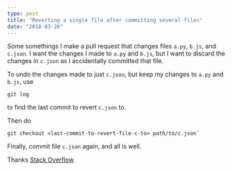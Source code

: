 ```yaml
---
type: post
title: "Reverting a single file after committing several files"
date: "2018-03-26"
---
```


Some somethings I make a pull request that changes files `a.py`, `b.js`, and `c.json`.
I want the changes I made to `a.py` and `b.js`, but I want to discard the changes in `c.json` 
as I accidentally committed that file.

To undo the changes made to just `c.json`, but keep my changes to `a.py` and `b.js`, use 
```
git log
```

to find the last commit to revert `c.json` to.

Then do 
```
git checkout <last-commit-to-revert-file-c-to> path/to/c.json`
```

Finally, commit file `c.json` again, and all is well.

Thanks [Stack Overflow](https://stackoverflow.com/questions/2733873/reverting-a-single-file-to-a-previous-version-in-git).


